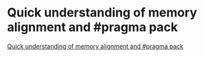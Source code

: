 # Quick understanding of memory alignment and #pragma pack
[Quick understanding of memory alignment and #pragma pack](https://aiwithcloud.com/2022/09/16/quick_understanding_of_memory_alignment_and_pragma_pack/)